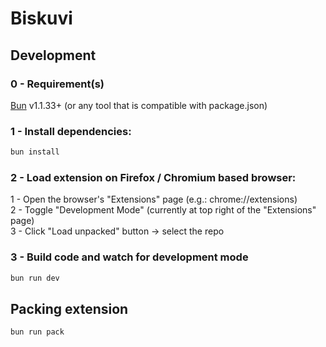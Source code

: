 # Biskuvi

## Development
### 0 - Requirement(s)
[Bun](https://bun.sh) v1.1.33+ (or any tool that is compatible with package.json)

### 1 - Install dependencies:
```bash
bun install
```
### 2 - Load extension on Firefox / Chromium based browser:

1 - Open the browser's "Extensions" page (e.g.: chrome://extensions)  
2 - Toggle "Development Mode" (currently at top right of the "Extensions" page)  
3 - Click "Load unpacked" button -> select the repo  

### 3 - Build code and watch for development mode
```bash
bun run dev
```

## Packing extension

```bash
bun run pack
```
